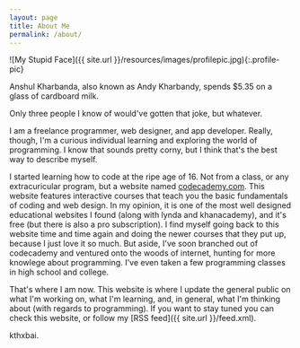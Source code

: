 ```yaml
---
layout: page
title: About Me
permalink: /about/
---
```


![My Stupid Face]({{ site.url }}/resources/images/profilepic.jpg){:.profile-pic}

Anshul Kharbanda, also known as Andy Kharbandy, spends $5.35 on a glass of cardboard milk.

Only three people I know of would've gotten that joke, but whatever.

I am a freelance programmer, web designer, and app developer. Really, though, I'm a curious individual learning and exploring the world of programming. I know that sounds pretty corny, but I think that's the best way to describe myself.

I started learning how to code at the ripe age of 16. Not from a class, or any extracuricular program, but a website named [codecademy.com](http://www.codecademy.com). This website features interactive courses that teach you the basic fundamentals of coding and web design. In my opinion, it is one of the most well designed educational websites I found (along with lynda and khanacademy), and it's free (but there is also a pro subscription). I find myself going back to this website time and time again and doing the newer courses that they put up, because I just love it so much. But aside, I've soon branched out of codecademy and ventured onto the woods of internet, hunting for more knowlege about programming. I've even taken a few programming classes in high school and college.

That's where I am now. This website is where I update the general public on what I'm working on, what I'm learning, and, in general, what I'm thinking about (with regards to programming). If you want to stay tuned you can check this website, or follow my [RSS feed]({{ site.url }}/feed.xml).

kthxbai.